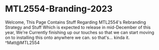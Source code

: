 # MTL2554-Branding-2023
Welcome, This Page Contains Stuff Regarding MTL2554's Rebranding Strategy and Stuff Which is expected to release in mid-December of this year, We're Currently finishing up our touches so that we can start moving on to installing this onto anywhere we can. so that's... kinda it.
^Matt@MTL2554
